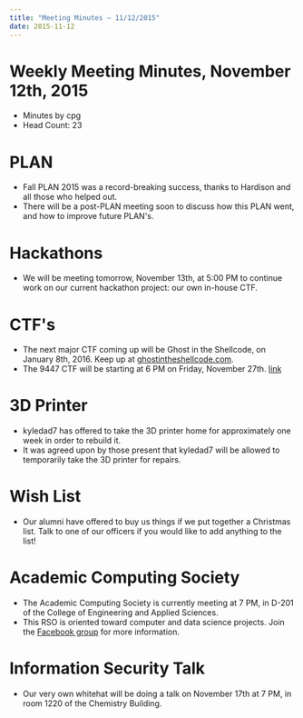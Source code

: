 ```yaml
---
title: "Meeting Minutes – 11/12/2015"
date: 2015-11-12
---
```

# Weekly Meeting Minutes, November 12th, 2015

- Minutes by cpg
- Head Count: 23

# PLAN

- Fall PLAN 2015 was a record-breaking success, thanks to Hardison and all those who helped out.
- There will be a post-PLAN meeting soon to discuss how this PLAN went, and how to improve future PLAN's.

# Hackathons

- We will be meeting tomorrow, November 13th, at 5:00 PM to continue work on our current hackathon project: our own in-house CTF.

# CTF's

- The next major CTF coming up will be Ghost in the Shellcode, on January 8th, 2016. Keep up at [ghostintheshellcode.com](http://ghostintheshellcode.com/).
- The 9447 CTF will be starting at 6 PM on Friday, November 27th. [link](http://9447.plumbing/home)

# 3D Printer

- kyledad7 has offered to take the 3D printer home for approximately one week in order to rebuild it.
- It was agreed upon by those present that kyledad7 will be allowed to temporarily take the 3D printer for repairs.

# Wish List

- Our alumni have offered to buy us things if we put together a Christmas list. Talk to one of our officers if you would like to add anything to the list!

# Academic Computing Society

- The Academic Computing Society is currently meeting at 7 PM, in D-201 of the College of Engineering and Applied Sciences.
- This RSO is oriented toward computer and data science projects. Join the [Facebook group](https://www.facebook.com/groups/ACSWMU/) for more information.

# Information Security Talk

- Our very own whitehat will be doing a talk on November 17th at 7 PM, in room 1220 of the Chemistry Building.
